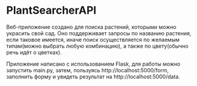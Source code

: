 # PlantSearcherAPI


Веб-приложение создано для поиска растений, которыми можно украсить свой сад.
Оно поддерживает запросы по названию растения, если таковое имеется, иначе поиск осуществляется по 
желаемым типам(можно выбрать любую комбинацию), а также по цвету(обычно речь идёт о цветках).

Приложение написано с использованием Flask, для работы можно запустить main.py, затем, пользуясь 
http://localhost:5000/form, заполнить форму и увидеть результат на http://localhost:5000/data.
